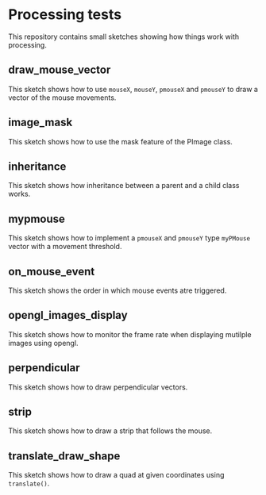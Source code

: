 # Processing tests

This repository contains small sketches showing how things work with processing.

## draw_mouse_vector

This sketch shows how to use `mouseX`, `mouseY`, `pmouseX` and `pmouseY` to draw a vector of the mouse movements.

## image_mask

This sketch shows how to use the mask feature of the PImage class.

## inheritance

This sketch shows how inheritance between a parent and a child class works.

## mypmouse

This sketch shows how to implement a `pmouseX` and `pmouseY` type `myPMouse` vector with a movement threshold.

## on_mouse_event

This sketch shows the order in which mouse events atre triggered.

## opengl_images_display

This sketch shows how to monitor the frame rate when displaying mutilple images using opengl.

## perpendicular

This sketch shows how to draw perpendicular vectors.

## strip

This sketch shows how to draw a strip that follows the mouse.

## translate_draw_shape

This sketch shows how to draw a quad at given coordinates using `translate()`.

